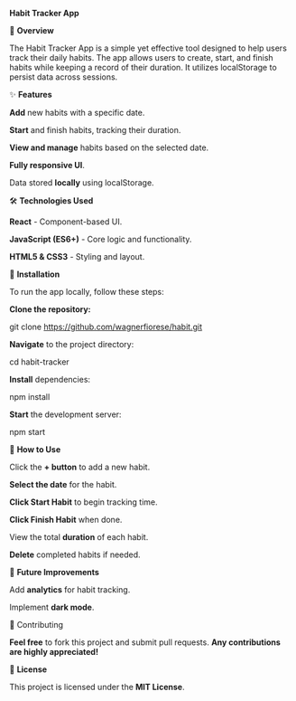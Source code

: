 **Habit Tracker App**

📌 **Overview**

The Habit Tracker App is a simple yet effective tool designed to help users track their daily habits. The app allows users to create, start, and finish habits while keeping a record of their duration. It utilizes localStorage to persist data across sessions.


✨ **Features**

**Add** new habits with a specific date.

**Start** and finish habits, tracking their duration.

**View and manage** habits based on the selected date.

**Fully responsive UI**.

Data stored **locally** using localStorage.


🛠️ **Technologies Used**

**React** - Component-based UI.

**JavaScript (ES6+)** - Core logic and functionality.

**HTML5 & CSS3** - Styling and layout.


🚀 **Installation**

To run the app locally, follow these steps:

**Clone the repository:**

git clone https://github.com/wagnerfiorese/habit.git


**Navigate** to the project directory:

cd habit-tracker


**Install** dependencies:

npm install


**Start** the development server:

npm start




📌 **How to Use**

Click the **+ button** to add a new habit.

**Select the date** for the habit.

**Click Start Habit** to begin tracking time.

**Click Finish Habit** when done.

View the total **duration** of each habit.

**Delete** completed habits if needed.


📝 **Future Improvements**

Add **analytics** for habit tracking.

Implement **dark mode**.


🤝 Contributing

**Feel free** to fork this project and submit pull requests. **Any contributions are highly appreciated!**


📜 **License**

This project is licensed under the **MIT License**.

